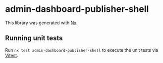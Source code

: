 # admin-dashboard-publisher-shell

This library was generated with [Nx](https://nx.dev).

## Running unit tests

Run `nx test admin-dashboard-publisher-shell` to execute the unit tests via [Vitest](https://vitest.dev/).
